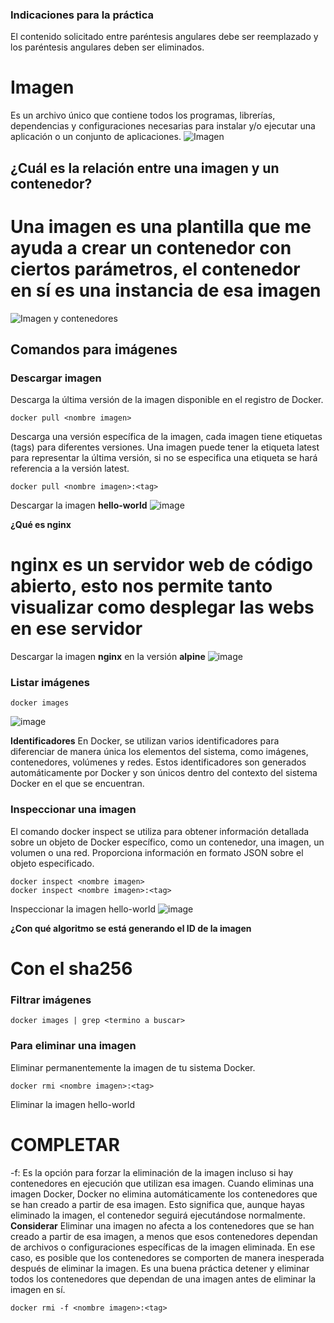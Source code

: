 ### Indicaciones para la práctica
El contenido solicitado entre paréntesis angulares debe ser reemplazado y los paréntesis angulares deben ser eliminados.

# Imagen
Es un archivo único que contiene todos los programas, librerías, dependencias y configuraciones necesarias para instalar y/o ejecutar una aplicación o un conjunto de aplicaciones.
![Imagen](imagenes/imagen.PNG)


## ¿Cuál es la relación entre una imagen y un contenedor? 
# Una imagen es una plantilla que me ayuda a crear un contenedor con ciertos parámetros, el contenedor en sí es una instancia de esa imagen 

![Imagen y contenedores](imagenes/imagenYcontenedores.JPG)
## Comandos para imágenes

### Descargar imagen
Descarga la última versión de la imagen disponible en el registro de Docker.

```
docker pull <nombre imagen> 
```

Descarga una versión específica de la imagen, cada imagen tiene etiquetas (tags) para diferentes versiones.
Una imagen puede tener la etiqueta latest para representar la última versión, si no se especifica una etiqueta se hará referencia a la versión latest.

```
docker pull <nombre imagen>:<tag>
```

Descargar la imagen **hello-world**
![image](https://github.com/JorMath/2024A-ISWD633-GR2/assets/94020880/ef1e4bd6-29ed-49e3-9bef-b3e03d6d39dc)


**¿Qué es nginx**
# nginx es un servidor web de código abierto, esto nos permite tanto visualizar como desplegar las webs en ese servidor 

Descargar la imagen  **nginx** en la versión **alpine**
![image](https://github.com/JorMath/2024A-ISWD633-GR2/assets/94020880/319838cf-f0e3-42df-b011-07f0f936f9a1)


### Listar imágenes

```
docker images
```

![image](https://github.com/JorMath/2024A-ISWD633-GR2/assets/94020880/b229d87a-5df6-45ef-bbda-593b991e1260)


**Identificadores**
En Docker, se utilizan varios identificadores para diferenciar de manera única los elementos del sistema, como imágenes, contenedores, volúmenes y redes. Estos identificadores son generados automáticamente por Docker y son únicos dentro del contexto del sistema Docker en el que se encuentran. 

### Inspeccionar una imagen
El comando docker inspect se utiliza para obtener información detallada sobre un objeto de Docker específico, como un contenedor, una imagen, un volumen o una red.  Proporciona información en formato JSON sobre el objeto especificado.

```
docker inspect <nombre imagen>
docker inspect <nombre imagen>:<tag>
```

Inspeccionar la imagen hello-world 
![image](https://github.com/JorMath/2024A-ISWD633-GR2/assets/94020880/278b46e5-a928-4a0a-a17b-1ef596319b38)


**¿Con qué algoritmo se está generando el ID de la imagen**
# Con el sha256

### Filtrar imágenes

```
docker images | grep <termino a buscar>

```

### Para eliminar una imagen
Eliminar permanentemente la imagen de tu sistema Docker.

```
docker rmi <nombre imagen>:<tag>
```

Eliminar la imagen hello-world 
# COMPLETAR

-f: Es la opción para forzar la eliminación de la imagen incluso si hay contenedores en ejecución que utilizan esa imagen.
Cuando eliminas una imagen Docker, Docker no elimina automáticamente los contenedores que se han creado a partir de esa imagen. Esto significa que, aunque hayas eliminado la imagen, el contenedor seguirá ejecutándose normalmente.  
**Considerar**
Eliminar una imagen no afecta a los contenedores que se han creado a partir de esa imagen, a menos que esos contenedores dependan de archivos o configuraciones específicas de la imagen eliminada. En ese caso, es posible que los contenedores se comporten de manera inesperada después de eliminar la imagen.
Es una buena práctica detener y eliminar todos los contenedores que dependan de una imagen antes de eliminar la imagen en sí.

```
docker rmi -f <nombre imagen>:<tag>
```

